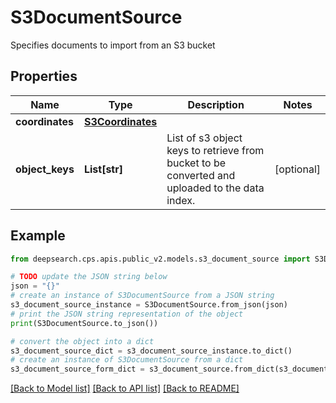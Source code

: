 # S3DocumentSource

Specifies documents to import from an S3 bucket

## Properties

Name | Type | Description | Notes
------------ | ------------- | ------------- | -------------
**coordinates** | [**S3Coordinates**](S3Coordinates.md) |  | 
**object_keys** | **List[str]** | List of s3 object keys to retrieve from bucket to be converted and uploaded to the data index. | [optional] 

## Example

```python
from deepsearch.cps.apis.public_v2.models.s3_document_source import S3DocumentSource

# TODO update the JSON string below
json = "{}"
# create an instance of S3DocumentSource from a JSON string
s3_document_source_instance = S3DocumentSource.from_json(json)
# print the JSON string representation of the object
print(S3DocumentSource.to_json())

# convert the object into a dict
s3_document_source_dict = s3_document_source_instance.to_dict()
# create an instance of S3DocumentSource from a dict
s3_document_source_form_dict = s3_document_source.from_dict(s3_document_source_dict)
```
[[Back to Model list]](../README.md#documentation-for-models) [[Back to API list]](../README.md#documentation-for-api-endpoints) [[Back to README]](../README.md)


